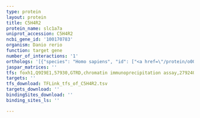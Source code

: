 ```yaml
---
type: protein
layout: protein
title: C5H4R2
protein_name: slc1a7a
uniprot_accession: C5H4R2
ncbi_gene_id: '100170783'
organism: Danio rerio
function: target gene
number_of_interactions: '1'
orthologs: '[{"species": "Homo sapiens", "id": ["<a href=\"/protein/o00341\">O00341</a>"]}, {"species": "Mus musculus", "id": ["<a href=\"/protein/z4ykj7\">Z4YKJ7</a>"]}, {"species": "Rattus norvegicus", "id": ["D3ZT83"]}, {"species": "Drosophila melanogaster", "id": ["<a href=\"/protein/o77062\">O77062</a>"]}]'
jaspar_matrices: ''
tfs: foxh1,Q9I9E1,57930,GTRD,chromatin immunoprecipitation assay,27924024%5Buid%5D,No
targets: ''
tfs_download: TFLink_tfs_of_C5H4R2.tsv
targets_download: ''
bindingSites_download: ''
binding_sites_ls: ''

---
```

